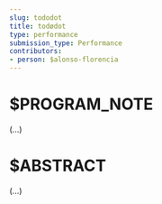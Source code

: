 ```yaml
---
slug: tododot
title: todødot
type: performance
submission_type: Performance
contributors:
- person: $alonso-florencia
---
```


# $PROGRAM_NOTE

(...)

# $ABSTRACT

(...)